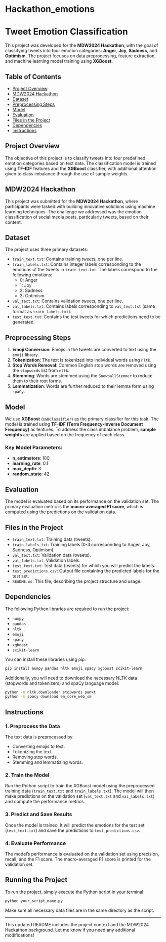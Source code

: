 # Hackathon_emotions
 
# Tweet Emotion Classification

This project was developed for the **MDW2024 Hackathon**, with the goal of classifying tweets into four emotion categories: **Anger**, **Joy**, **Sadness**, and **Optimism**. The project focuses on data preprocessing, feature extraction, and machine learning model training using **XGBoost**.

## Table of Contents

- [Project Overview](#project-overview)
- [MDW2024 Hackathon](#mdw2024-hackathon)
- [Dataset](#dataset)
- [Preprocessing Steps](#preprocessing-steps)
- [Model](#model)
- [Evaluation](#evaluation)
- [Files in the Project](#files-in-the-project)
- [Dependencies](#dependencies)
- [Instructions](#instructions)

## Project Overview

The objective of this project is to classify tweets into four predefined emotion categories based on text data. The classification model is trained using **TF-IDF** features and the **XGBoost** classifier, with additional attention given to class imbalance through the use of sample weights.

## MDW2024 Hackathon

This project was submitted for the **MDW2024 Hackathon**, where participants were tasked with building innovative solutions using machine learning techniques. The challenge we addressed was the emotion classification of social media posts, particularly tweets, based on their content.

## Dataset

The project uses three primary datasets:
- `train_text.txt`: Contains training tweets, one per line.
- `train_labels.txt`: Contains integer labels corresponding to the emotions of the tweets in `train_text.txt`. The labels correspond to the following emotions:
  - 0: Anger
  - 1: Joy
  - 2: Sadness
  - 3: Optimism
- `val_text.txt`: Contains validation tweets, one per line.
- `val_labels.txt`: Contains labels corresponding to `val_text.txt` (same format as `train_labels.txt`).
- `test_text.txt`: Contains the test tweets for which predictions need to be generated.

## Preprocessing Steps

1. **Emoji Conversion**: Emojis in the tweets are converted to text using the `emoji` library.
2. **Tokenization**: The text is tokenized into individual words using `nltk`.
3. **Stop Words Removal**: Common English stop words are removed using the `stopwords` list from `nltk`.
4. **Stemming**: Words are stemmed using the `SnowballStemmer` to reduce them to their root forms.
5. **Lemmatization**: Words are further reduced to their lemma form using `spaCy`.

## Model

We use **XGBoost** (`XGBClassifier`) as the primary classifier for this task. The model is trained using **TF-IDF (Term Frequency-Inverse Document Frequency)** as features. To address the class imbalance problem, **sample weights** are applied based on the frequency of each class.

### Key Model Parameters:
- **n_estimators**: 100
- **learning_rate**: 0.1
- **max_depth**: 3
- **random_state**: 42

## Evaluation

The model is evaluated based on its performance on the validation set. The primary evaluation metric is the **macro-averaged F1 score**, which is computed using the predictions on the validation data.

## Files in the Project

- `train_text.txt`: Training data (tweets).
- `train_labels.txt`: Training labels (0-3 corresponding to Anger, Joy, Sadness, Optimism).
- `val_text.txt`: Validation data (tweets).
- `val_labels.txt`: Validation labels.
- `test_text.txt`: Test data (tweets) for which you will predict the labels.
- `test_predictions.csv`: Output file containing the predicted labels for the test set.
- `README.md`: This file, describing the project structure and usage.

## Dependencies

The following Python libraries are required to run the project:

- `numpy`
- `pandas`
- `nltk`
- `emoji`
- `spacy`
- `xgboost`
- `scikit-learn`

You can install these libraries using pip:

```bash
pip install numpy pandas nltk emoji spacy xgboost scikit-learn
```

Additionally, you will need to download the necessary NLTK data (stopwords and tokenizers) and spaCy language model:

```bash
python -m nltk.downloader stopwords punkt
python -m spacy download en_core_web_sm
```

## Instructions

### 1. Preprocess the Data

The text data is preprocessed by:
- Converting emojis to text.
- Tokenizing the text.
- Removing stop words.
- Stemming and lemmatizing words.

### 2. Train the Model

Run the Python script to train the XGBoost model using the preprocessed training data (`train_text.txt` and `train_labels.txt`). The model will then make predictions on the validation set (`val_text.txt` and `val_labels.txt`) and compute the performance metrics.

### 3. Predict and Save Results

Once the model is trained, it will predict the emotions for the test set (`test_text.txt`) and save the predictions to `test_predictions.csv`.

### 4. Evaluate Performance

The model’s performance is evaluated on the validation set using precision, recall, and the F1 score. The macro-averaged F1 score is printed for the validation set.

## Running the Project

To run the project, simply execute the Python script in your terminal:

```bash
python your_script_name.py
```

Make sure all necessary data files are in the same directory as the script.

---

This updated README includes the project context and the MDW2024 Hackathon background. Let me know if you need any additional modifications!
